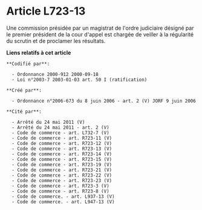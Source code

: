# Article L723-13

Une commission présidée par un magistrat de l'ordre judiciaire désigné par le premier président de la cour d'appel est
chargée de veiller à la régularité du scrutin et de proclamer les résultats.

**Liens relatifs à cet article**

	**Codifié par**:

	  - Ordonnance 2000-912 2000-09-18
	  - Loi n°2003-7 2003-01-03 art. 50 I (ratification)

	**Créé par**:

	  - Ordonnance n°2006-673 du 8 juin 2006 - art. 2 (V) JORF 9 juin 2006

	**Cité par**:

	  - Arrêté du 24 mai 2011 (V)
	  - Arrêté du 24 mai 2011 - art. 2 (V)
	  - Code de commerce - art. L732-7 (V)
	  - Code de commerce - art. R723-11 (V)
	  - Code de commerce - art. R723-12 (V)
	  - Code de commerce - art. R723-13 (V)
	  - Code de commerce - art. R723-14 (V)
	  - Code de commerce - art. R723-15 (V)
	  - Code de commerce - art. R723-19 (V)
	  - Code de commerce - art. R723-21 (V)
	  - Code de commerce - art. R723-22 (V)
	  - Code de commerce - art. R723-23 (V)
	  - Code de commerce - art. R723-3 (V)
	  - Code de commerce - art. R723-8 (V)
	  - Code de commerce. - art. L937-13 (V)
	  - Code de commerce. - art. L947-13 (V)
